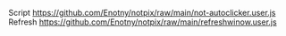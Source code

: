 Script  https://github.com/Enotny/notpix/raw/main/not-autoclicker.user.js
Refresh https://github.com/Enotny/notpix/raw/main/refreshwinow.user.js
